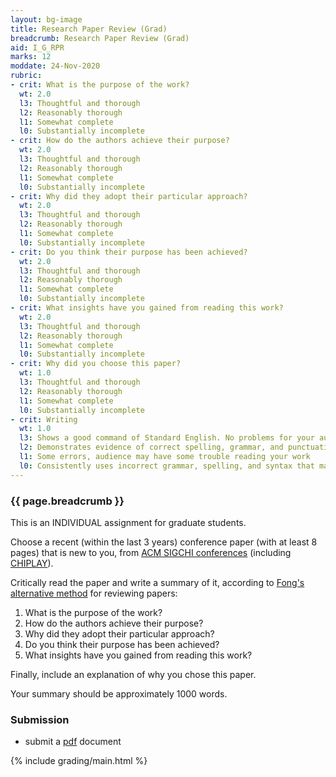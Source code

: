 ```yaml
---
layout: bg-image
title: Research Paper Review (Grad)
breadcrumb: Research Paper Review (Grad)
aid: I_G_RPR
marks: 12
moddate: 24-Nov-2020
rubric:
- crit: What is the purpose of the work?
  wt: 2.0
  l3: Thoughtful and thorough
  l2: Reasonably thorough
  l1: Somewhat complete
  l0: Substantially incomplete
- crit: How do the authors achieve their purpose?
  wt: 2.0
  l3: Thoughtful and thorough
  l2: Reasonably thorough
  l1: Somewhat complete
  l0: Substantially incomplete
- crit: Why did they adopt their particular approach?
  wt: 2.0
  l3: Thoughtful and thorough
  l2: Reasonably thorough
  l1: Somewhat complete
  l0: Substantially incomplete
- crit: Do you think their purpose has been achieved?
  wt: 2.0
  l3: Thoughtful and thorough
  l2: Reasonably thorough
  l1: Somewhat complete
  l0: Substantially incomplete
- crit: What insights have you gained from reading this work?
  wt: 2.0
  l3: Thoughtful and thorough
  l2: Reasonably thorough
  l1: Somewhat complete
  l0: Substantially incomplete
- crit: Why did you choose this paper?
  wt: 1.0
  l3: Thoughtful and thorough
  l2: Reasonably thorough
  l1: Somewhat complete
  l0: Substantially incomplete
- crit: Writing
  wt: 1.0
  l3: Shows a good command of Standard English. No problems for your audience
  l2: Demonstrates evidence of correct spelling, grammar, and punctuation. Audience will have little trouble reading your work
  l1: Some errors, audience may have some trouble reading your work
  l0: Consistently uses incorrect grammar, spelling, and syntax that makes it difficult for others to follow
---
```

### {{ page.breadcrumb }}

This is an INDIVIDUAL assignment for graduate students.

Choose a recent (within the last 3 years) conference paper (with at least 8 pages)
that is new to you, from [ACM SIGCHI conferences](http://dl.acm.org/event.cfm?id=RE151)
(including [CHIPLAY](http://dl.acm.org/citation.cfm?id=2793107)).

Critically read the paper and write a summary of it, according to
[Fong's alternative method](https://dl.acm.org/citation.cfm?id=1595453.1595493)
for reviewing papers:

1.  What is the purpose of the work?
1.  How do the authors achieve their purpose?
1.  Why did they adopt their particular approach?
1.  Do you think their purpose has been achieved?
1.  What insights have you gained from reading this work?

Finally, include an explanation of why you chose this paper.

Your summary should be approximately 1000 words.

### Submission

* submit a [pdf](https://en.wikipedia.org/wiki/PDF) document

{% include grading/main.html %}
